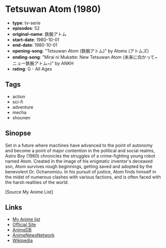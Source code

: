 # Tetsuwan Atom (1980)

-   **type**: tv-serie
-   **episodes**: 52
-   **original-name**: 鉄腕アトム
-   **start-date**: 1980-10-01
-   **end-date**: 1980-10-01
-   **opening-song**: "Tetsuwan Atom (鉄腕アトム)" by Atoms (アトムズ)
-   **ending-song**: "Mirai ni Mukatte: New Tetsuwan Atom (未来に向かって~ニュー鉄腕アトム~)" by ANKH
-   **rating**: G - All Ages

## Tags

-   action
-   sci-fi
-   adventure
-   mecha
-   shounen

## Sinopse

Set in a future where machines have advanced to the point of autonomy and become a point of major contention in the political and social realms, Astro Boy (1980) chronicles the struggles of a crime-fighting young robot named Atom. Created in the image of his enigmatic inventor's deceased son, Atom survives rough beginnings, getting saved and adopted by the benevolent Dr. Ochanomizu. In his pursuit of justice, Atom finds himself in the midst of numerous clashes with various factions, and is often faced with the harsh realities of the world.

[Source My Anime List]

## Links

-   [My Anime list](https://myanimelist.net/anime/3044/Tetsuwan_Atom_1980)
-   [Official Site](http://en.tezuka.co.jp/anime/sakuhin/ts/ts017.html)
-   [AnimeDB](http://anidb.info/perl-bin/animedb.pl?show=anime&aid=1446)
-   [AnimeNewsNetwork](http://www.animenewsnetwork.com/encyclopedia/anime.php?id=388)
-   [Wikipedia](<http://en.wikipedia.org/wiki/Astro_Boy_(1980_TV_series)>)

